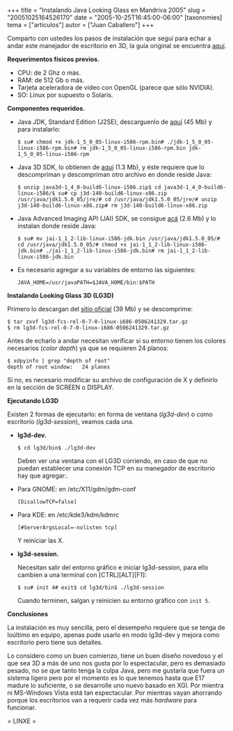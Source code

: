 +++
title = "Instalando Java Looking Glass en Mandriva 2005"
slug = "20051025164526170"
date = "2005-10-25T16:45:00-06:00"
[taxonomies]
tema = ["articulos"]
autor = ["Juan Caballero"]
+++

Comparto con ustedes los pasos de instalación que seguí para echar a
andar este manejador de escritorio en 3D, la guía original se encuentra
[aquí](https://lg3d-core.dev.java.net/lg3d-getting-started.html).

**Requerimentos físicos previos.**

-   CPU: de 2 Ghz o más.
-   RAM: de 512 Gb o más.
-   Tarjeta aceleradora de video con OpenGL (parece que sólo NVIDIA).
-   SO: Linux por supuesto o Solaris.

<!-- more -->
**Componentes requeridos.**

-   Java JDK, Standard Edition (J2SE), descarguenlo de
    [aquí](http://java.sun.com/j2se/1.5.0/download.jsp) (45 Mb) y para
    instalarlo:

        $ su# chmod +x jdk-1_5_0_05-linux-i586-rpm.bin# ./jdk-1_5_0_05-linux-i586-rpm.bin# rm jdk-1_5_0_05-linux-i586-rpm.bin jdk-1_5_0_05-linux-i586-rpm

-   Java 3D SDK, lo obtienen de
    [aquí](https://java3d.dev.java.net/binary-builds.html) (1.3 Mb), y
    éste requiere que lo descompriman y descompriman otro archivo en
    donde reside Java:

        $ unzip java3d-1_4_0-build6-linux-i586.zip$ cd java3d-1_4_0-build6-linux-i586/$ su# cp j3d-140-build6-linux-x86.zip /usr/java/jdk1.5.0_05/jre/# cd /usr/java/jdk1.5.0_05/jre/# unzip j3d-140-build6-linux-x86.zip# rm j3d-140-build6-linux-x86.zip

-   Java Advanced Imaging API (JAI) SDK, se consigue
    [acá](http://java.sun.com/products/java-media/jai/downloads/download-1_1_2.html)
    (2.6 Mb) y lo instalan donde reside Java:

        $ su# mv jai-1_1_2-lib-linux-i586-jdk.bin /usr/java/jdk1.5.0_05/# cd /usr/java/jdk1.5.0_05/# chmod +x jai-1_1_2-lib-linux-i586-jdk.bin# ./jai-1_1_2-lib-linux-i586-jdk.bin# rm jai-1_1_2-lib-linux-i586-jdk.bin

-   Es necesario agregar a su variables de entorno las siguientes:

        JAVA_HOME=/usr/javaPATH=$JAVA_HOME/bin:$PATH

**Instalando Looking Glass 3D (LG3D)**

Primero lo descargan del [sitio
oficial](https://lg3d-core.dev.java.net/binary-builds.html) (39 Mb) y se
descomprime:

    $ tar zxvf lg3d-fcs-rel-0-7-0-linux-i686-0506241329.tar.gz
    $ rm lg3d-fcs-rel-0-7-0-linux-i686-0506241329.tar.gz

Antes de echarlo a andar necesitan verificar si su entorno tienen los
colores necesarios (*color depth*) ya que se requieren 24 planos:

    $ xdpyinfo | grep "depth of root"
    depth of root window:   24 planes

Si no, es necesario modificar su archivo de configuración de X y
definirlo en la sección de SCREEN o DISPLAY.

**Ejecutando LG3D**

Existen 2 formas de ejecutarlo: en forma de ventana (*lg3d-dev*) o como
escritorio (*lg3d-session*), veamos cada una.

-   **lg3d-dev.**

        $ cd lg3d/bin$ ./lg3d-dev

    Deben ver una ventana con el LG3D corriendo, en caso de que no
    puedan establecer una conexión TCP en su manegador de escritorio hay
    que agregar:.

-   Para GNOME: en /etc/X11/gdm/gdm-conf

        [DisallowTCP=false]

-   Para KDE: en /etc/kde3/kdm/kdmrc

        [#ServerArgsLocal=-nolisten tcp]

    Y reiniciar las X.

-   **lg3d-session.**

    Necesitan salir del entorno gráfico e iniciar lg3d-session, para
    ello cambien a una terminal con \[CTRL\]\[ALT\]\[F1\]:

        $ su# init 4# exit$ cd lg3d/bin$ ./lg3d-session

    Cuando terminen, salgan y reinicien su entorno gráfico con `init 5`.

**Conclusiones**

La instalación es muy sencilla, pero el desempeño requiere que se tenga
de loúltimo en equipo, apenas pude usarlo en modo lg3d-dev y mejora como
escritorio pero tiene sus detalles.

Lo considero como un buen comienzo, tiene un buen diseño novedoso y el
que sea 3D a más de uno nos gusta por lo espectacular, pero es demasiado
pesado, no se que tanto tenga la culpa Java, pero me gustaría que fuera
un sistema ligero pero por el momento es lo que tenemos hasta que E17
madure lo suficiente, o se desarrolle uno nuevo basado en XGl. Por
mientra ni MS-Windows Vista está tan espectacular. Por mientras vayan
ahorrando porque los escritorios van a requerir cada vez más *hardware*
para funcionar.

= LINXE =
